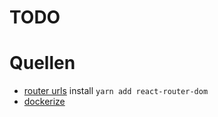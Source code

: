 # TODO

# Quellen
- [router urls](https://reactrouter.com/web/guides/quick-start) install `yarn add react-router-dom`
- [dockerize](https://mherman.org/blog/dockerizing-a-react-app/)